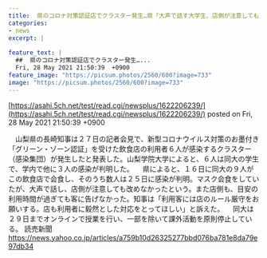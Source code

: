 ```yaml
---
title:  県のコロナ対策認証店でクラスター発生…県「大声で話す大学生、店側が注意しても改めず」  
categories:
- news
excerpt: |
  
feature_text: |
  ##  県のコロナ対策認証店でクラスター発生…...
  Fri, 28 May 2021 21:50:39  +0900
feature_image: "https://picsum.photos/2560/600?image=733"
image: "https://picsum.photos/2560/600?image=733"
---
```


[https://asahi.5ch.net/test/read.cgi/newsplus/1622206239/](https://asahi.5ch.net/test/read.cgi/newsplus/1622206239/)
posted on Fri, 28 May 2021 21:50:39  +0900

<!--more-->

　山梨県の長崎知事は２７日の記者会見で、新型コロナウイルス対策のお墨付き「グリーン・ゾーン認証」を受けた飲食店の利用者６人が感染するクラスター（感染集団）が発生したと発表した。山梨学院大学によると、６人は同大の学生で、学内で他に３人の感染が判明した。 　県によると、１６日に同大の９人がこの飲食店で会食し、そのうち数人は２５日に感染が判明。マスク会食をしていたが、大声で話し、店側が注意しても改めなかったという。また店側も、目安の利用時間が過ぎても客に告げなかった。知事は「利用客には店のルール厳守をお願いする。店も利用者に毅然とした対応をとってほしい」と訴えた。 　同大は２９日までオンラインで授業を行い、一部を除いて課外活動を原則停止している。 読売新聞 https://news.yahoo.co.jp/articles/a759b10d26325277bbd076ba781e8da79e97db34
